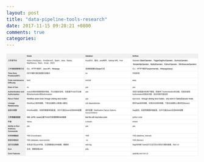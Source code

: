 ```yaml
---
layout: post
title: "data-pipeline-tools-research"
date: 2017-11-15 09:28:21 +0800
comments: true
categories: 
---
```


![数据pipeline工具对比](/images/blogs/data-pipeline-tools-research-1.jpeg "数据pipeline工具对比")